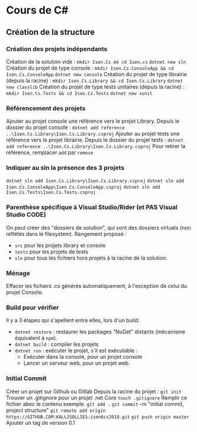 # Cours de C#

## Création de la structure 
### Création des projets indépendants
Création de la solution vide :
`mkdir Isen.Cs éé cd Isen.cs`
`dotnet new sln`
Création du projet de type console : 
`mkdir Isen.Cs.ConsoleApp && cd Isen.Cs.ConsoleApp`
`dotnet new console`
Création du projet de type librairie (depuis la racine) :
`mkdir Isen.Cs.Library && cd Isen.Cs.Library`
`dotnet new classlib`
Création du projet de type tests unitaires (depuis la racine) :
`mkdir Isen.Cs.Tests && cd Isen.Cs.Tests`
`dotnet new xunit`
### Référencement des projets
Ajouter au projet console une référence vers le projet Library.
Depuis le dossier du projet console :
`dotnet add reference ..\Isen.Cs.Library\Isen.Cs.Library.csproj`
Ajouter au projet tests une référence vers le projet librairie.
Depuis le dossier du projet tests : 
`dotnet add reference ..\Isen.Cs.Library\Isen.Cs.Library.csproj`
Pour retirer la référence, remplacer `add` par `remove`
### Indiquer au sln la présence des 3 projets
`dotnet sln add Isen.Cs.Library\Isen.Cs.Library.csproj`
`dotnet sln add Isen.Cs.ConsoleApp\Isen.Cs.ConsoleApp.csproj`
`dotnet sln add Isen.Cs.Tests\Isen.Cs.Tests.csproj`
### Parenthèse spécifique à Visual Studio/Rider (et PAS Visual Studio CODE)
On peut créer des "dossiers de solution", qui sont des dossiers virtuels
(non réflétés dans le filesystem).
Rangement proposé : 
- `src` pour les projets library et console
- `tests` pour les projets de tests
- `sln` pour tous les fichiers hors projets à la racine de la solution.
### Ménage
Effacer les fichiers .cs générés automatiquement, à l'exception de celui du projet Console.
### Build pour vérifier
Il y a 3 étapes qui s'apellent entre elles, lors d'un build:
- `dotnet restore` : restaurer les packages "NuGet" distants (mécanisme équivalent à `npm`).
- `dotnet build` : compiler les projets 
- `dotnet run` : exécuter le projet, s'il est exécutable :
    - Exécuter dans la console, pour un projet console
    - Lancer un serveur web, pour un projet web.
### Initial Commit
Créer un projet sur Github ou Gitlab
Depuis la racine du projet : 
`git init`
Trouver un .gitignore pour un projet .net Core
`touch .gitignore`
Remplir ce fichier abec le contenu exemple.
`git add .`
`git commit` -m "initial commit, project structure"
`git remote add origin https://GITHUB.COM:KALL2SOLLIES:isen6cs2018.git`
`git push origin master`
Ajouter un tag de version 0.1
   